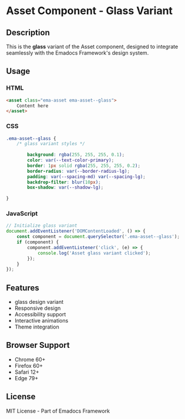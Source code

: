 # Asset Component - Glass Variant

## Description
This is the **glass** variant of the Asset component, designed to integrate seamlessly with the Emadocs Framework's design system.

## Usage

### HTML
```html
<asset class="ema-asset ema-asset--glass">
    Content here
</asset>
```

### CSS
```css
.ema-asset--glass {
    /* glass variant styles */
    
        background: rgba(255, 255, 255, 0.1);
        color: var(--text-color-primary);
        border: 1px solid rgba(255, 255, 255, 0.2);
        border-radius: var(--border-radius-lg);
        padding: var(--spacing-md) var(--spacing-lg);
        backdrop-filter: blur(10px);
        box-shadow: var(--shadow-lg);
    
}
```

### JavaScript
```javascript
// Initialize glass variant
document.addEventListener('DOMContentLoaded', () => {
    const component = document.querySelector('.ema-asset--glass');
    if (component) {
        component.addEventListener('click', (e) => {
            console.log('Asset glass variant clicked');
        });
    }
});
```

## Features
- glass design variant
- Responsive design
- Accessibility support
- Interactive animations
- Theme integration

## Browser Support
- Chrome 60+
- Firefox 60+
- Safari 12+
- Edge 79+

## License
MIT License - Part of Emadocs Framework
